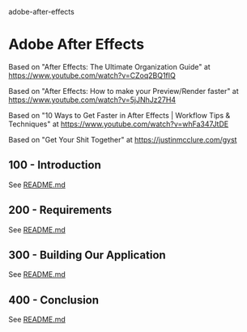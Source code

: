 adobe-after-effects
# Adobe After Effects

Based on "After Effects: The Ultimate Organization Guide" at https://www.youtube.com/watch?v=CZoq2BQ1fIQ

Based on "After Effects: How to make your Preview/Render faster" at https://www.youtube.com/watch?v=5jJNhJz27H4

Based on "10 Ways to Get Faster in After Effects | Workflow Tips & Techniques" at https://www.youtube.com/watch?v=whFa347JtDE

Based on "Get Your Shit Together" at https://justinmcclure.com/gyst

## 100 - Introduction

See [README.md](./100/README.md)

## 200 - Requirements

See [README.md](./200/README.md)

## 300 - Building Our Application

See [README.md](./300/README.md)

## 400 - Conclusion

See [README.md](./400/README.md)
